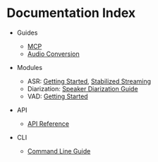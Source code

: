 # Documentation Index

- Guides
  - [MCP](Guides/MCP.md)
  - [Audio Conversion](Guides/AudioConversion.md)

- Modules
  - ASR: [Getting Started](ASR/GettingStarted.md), [Stabilized Streaming](ASR/StabilizedStreaming.md)
  - Diarization: [Speaker Diarization Guide](SpeakerDiarization.md)
  - VAD: [Getting Started](VAD/GettingStarted.md)

- API
  - [API Reference](API.md)
  
- CLI
  - [Command Line Guide](CLI.md)

